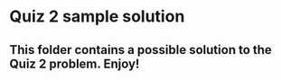 # Quiz 2 sample solution

## This folder contains a possible solution to the Quiz 2 problem. Enjoy!
